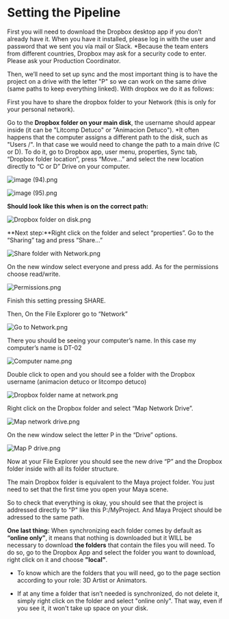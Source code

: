# Setting the Pipeline

First you will need to download the Dropbox desktop app if you don’t already have it.
When you have it installed, please log in with the user and password that we sent you vía mail or Slack. 
*Because the team enters from different countries, Dropbox may ask for a security code to enter. Please ask your Production Coordinator.

Then, we’ll need to set up sync and the most important thing is to have the project on a drive with the letter "P" so we can work on the same drive (same paths to keep everything linked).
With dropbox we do it as follows:

First you have to share the dropbox folder to your Network (this is only for your personal network).

Go to the **Dropbox folder on your main disk**, the username should appear inside (it can be "Litcomp Detuco" or "Animacion Detuco").
*It often happens that the computer assigns a different path to the disk, such as "Users /". In that case we would need to change the path to a main drive (C or D). To do it, go to Dropbox app, user menu, properties, Sync tab, “Dropbox folder location”, press “Move…” and select the new location directly to “C or D” Drive on your computer.

![image (94).png](https://s3-ap-northeast-1.amazonaws.com/torchpad-production/wikis/15338/FztSqOBSCK2UvNEid5QQ_image%20(94).png)

![image (95).png](https://s3-ap-northeast-1.amazonaws.com/torchpad-production/wikis/15338/hoeu3Hk3Te6nXmy4HFSe_image%20(95).png)

**Should look like this when is on the correct path:**

![Dropbox folder on disk.png](https://s3-ap-northeast-1.amazonaws.com/torchpad-production/wikis/15338/JZKHWeCVTZCjv0s669Dt_Dropbox%20folder%20on%20disk.png)

**Next step:**Right click on the folder and select “properties”.
Go to the “Sharing” tag and press “Share…”

![Share folder with Network.png](https://s3-ap-northeast-1.amazonaws.com/torchpad-production/wikis/15338/Xcng87jDQjKerf10qgrI_Share%20folder%20with%20Network.png)

On the new window select everyone and press add. 
As for the permissions choose read/write.
 
![Permissions.png](https://s3-ap-northeast-1.amazonaws.com/torchpad-production/wikis/15338/HbHMgeveS7W7oAM3ixgw_Permissions.png)

Finish this setting pressing SHARE.

Then, On the File Explorer go to “Network”

![Go to Network.png](https://s3-ap-northeast-1.amazonaws.com/torchpad-production/wikis/15338/I3GHId9vTJIMlgZ7c6Uw_Go%20to%20Network.png)

There you should be seeing your computer’s name.
In this case my computer’s name is DT-02

![Computer name.png](https://s3-ap-northeast-1.amazonaws.com/torchpad-production/wikis/15338/BuIPe8ATvSvA1eriiolI_Computer%20name.png)

Double click to open and you should see a folder with the Dropbox username (animacion detuco or litcompo detuco)

![Dropbox folder name at network.png](https://s3-ap-northeast-1.amazonaws.com/torchpad-production/wikis/15338/F5JFp4uRtGiCucRYAp7Q_Dropbox%20folder%20name%20at%20network.png)

Right click on the Dropbox folder and select “Map Network Drive”.

![Map network drive.png](https://s3-ap-northeast-1.amazonaws.com/torchpad-production/wikis/15338/PWXEdbowSC6oXRib8P4Z_Map%20network%20drive.png)

On the new window select the letter P in the “Drive” options.
 
![Map P drive.png](https://s3-ap-northeast-1.amazonaws.com/torchpad-production/wikis/15338/M7uqiZi5TheRYw3wnbs5_Map%20P%20drive.png)

Now at your File Explorer you should see the new drive “P” and the Dropbox folder inside with all its folder structure.

The main Dropbox folder is equivalent to the Maya project folder. You just need to set that the first time you open your Maya scene.

So to check that everything is okay, you should see that the project is addressed directly to "P" like this P:/MyProject. And Maya Project should be adressed to the same path. 


**One last thing:** 
When synchronizing each folder comes by default as **“online only”**, it means that nothing is downloaded but it WILL be necessary to download **the folders** that contain the files you will need. To do so, go to the Dropbox App and select the folder you want to download, right click on it and choose **"local"**.
- To know which are the folders that you will need, go to the page section according to your role: 3D Artist or Animators.

- If at any time a folder that isn’t needed is synchronized, do not delete it, simply right click on the folder and select "online only". That way, even if you see it, it won't take up space on your disk.


